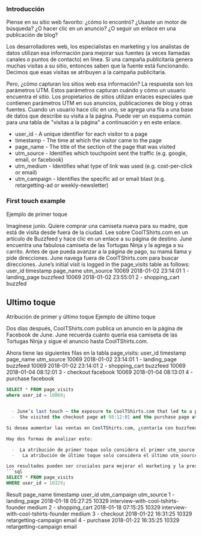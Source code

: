 ### Introducción
Piense en su sitio web favorito: ¿cómo lo encontró? ¿Usaste un motor de búsqueda? ¿O hacer clic en un anuncio? ¿O seguir un enlace en una publicación de blog?

Los desarrolladores web, los especialistas en marketing y los analistas de datos utilizan esa información para mejorar sus fuentes (a veces llamadas canales o puntos de contacto) en línea. Si una campaña publicitaria genera muchas visitas a su sitio, entonces saben que la fuente está funcionando. Decimos que esas visitas se atribuyen a la campaña publicitaria.

Pero, ¿cómo capturan los sitios web esa información? La respuesta son los parámetros UTM. Estos parámetros capturan cuándo y cómo un usuario encuentra el sitio. Los propietarios de sitios utilizan enlaces especiales que contienen parámetros UTM en sus anuncios, publicaciones de blog y otras fuentes. Cuando un usuario hace clic en uno, se agrega una fila a una base de datos que describe su visita a la página. Puede ver un esquema común para una tabla de "visitas a la página" a continuación y en este enlace. 


  - user_id - A unique identifier for each visitor to a page
  - timestamp - The time at which the visitor came to the page
  - page_name - The title of the section of the page that was visited
  - utm_source - Identifies which touchpoint sent the traffic (e.g. google, email, or facebook)
  - utm_medium - Identifies what type of link was used (e.g. cost-per-click or email)
  - utm_campaign - Identifies the specific ad or email blast (e.g. retargetting-ad or weekly-newsletter)

### First touch example 
Ejemplo de primer toque

Imagínese junio. Quiere comprar una camiseta nueva para su madre, que está de visita desde fuera de la ciudad. Lee sobre CoolTShirts.com en un artículo de Buzzfeed y hace clic en un enlace a su página de destino. June encuentra una fabulosa camiseta de las Tortugas Ninja y la agrega a su carrito. Antes de que pueda avanzar a la página de pago, su mamá llama y pide direcciones. June navega fuera de CoolTShirts.com para buscar direcciones. 
June’s initial visit is logged in the page_visits table as follows:
 user_id 	timestamp 	page_name 	utm_source
10069 	2018-01-02 23:14:01 	1 - landing_page 	buzzfeed
10069 	2018-01-02 23:55:01 	2 - shopping_cart 	buzzfed

## Ultimo toque
Atribución de primer y último toque
Ejemplo de último toque

Dos días después, CoolTShirts.com publica un anuncio en la página de Facebook de June. June recuerda cuánto quería esa camiseta de las Tortugas Ninja y sigue el anuncio hasta CoolTShirts.com.

Ahora tiene las siguientes filas en la tabla page_visits: 
user_id 	timestamp 	page_name 	utm_source
10069 	2018-01-02 23:14:01 	1 - landing_page 	buzzfeed
10069 	2018-01-02 23:14:01 	2 - shopping_cart 	buzzfeed
10069 	2018-01-04 08:12:01 	3 - checkout 	facebook
10069 	2018-01-04 08:13:01 	4 - purchase 	facebook

```sql
SELECT * FROM page_visits
where user_id = 10069;


  - June’s last touch — the exposure to CoolTShirts.com that led to a purchase — is attributed to facebook
  -  She visited the checkout page at 08:12:01 and the purchase page at 08:13:01

Si desea aumentar las ventas en CoolTShirts.com, ¿contaría con buzzfeed o aumentaría los anuncios de Facebook? La verdadera pregunta es: ¿debería atribuirse la compra de junio a buzzfeed o a Facebook?

Hay dos formas de analizar esto:

  -  La atribución de primer toque solo considera el primer utm_source de cada cliente, que sería buzzfeed en este caso. Esta es una buena forma de saber cómo los visitantes descubren inicialmente un sitio web.
  -   La atribución de último toque solo considera el último utm_source de cada cliente, que en este caso sería facebook. Esta es una buena forma de saber cómo los visitantes regresan a un sitio web, especialmente para realizar una compra final.

Los resultados pueden ser cruciales para mejorar el marketing y la presencia en línea de una empresa. La mayoría de las empresas analizan la atribución de primer y último toque y muestran los resultados por separado. 
```sql
SELECT * FROM page_visits
WHERE user_id = 10329;
```
Result
page_name 	timestamp 	user_id 	utm_campaign 	utm_source
1 - landing_page 	2018-01-18 05:27:25 	10329 	interview-with-cool-tshirts-founder 	medium
2 - shopping_cart 	2018-01-18 07:15:25 	10329 	interview-with-cool-tshirts-founder 	medium
3 - checkout 	2018-01-22 16:31:25 	10329 	retargetting-campaign 	email
4 - purchase 	2018-01-22 16:35:25 	10329 	retargetting-campaign 	email

